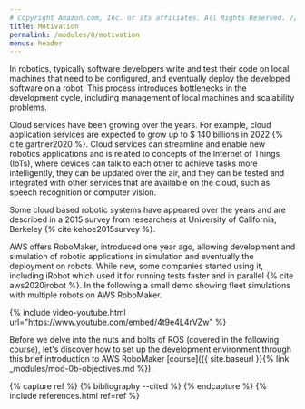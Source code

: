 ```yaml
---
# Copyright Amazon.com, Inc. or its affiliates. All Rights Reserved. // SPDX-License-Identifier: CC-BY-SA-4.0
title: Motivation
permalink: /modules/0/motivation
menus: header
---
```


In robotics, typically software developers write and test their code on local machines that need to be configured, and eventually deploy the developed software on a robot.
This process introduces bottlenecks in the development cycle, including management of local machines and scalability problems.

Cloud services have been growing over the years. For example, cloud application services are expected to grow up to $ 140 billions in 2022 {% cite gartner2020 %}. Cloud services can streamline and enable new robotics applications and is related to concepts of the Internet of Things (IoTs), where devices can talk to each other to achieve tasks more intelligently, they can be updated over the air, and they can be tested and integrated with other services that are available on the cloud, such as speech recognition or computer vision.

Some cloud based robotic systems have appeared over the years and are described in a 2015 survey from researchers at University of California, Berkeley {% cite kehoe2015survey %}.
<!-- Google offers Cloud Robotics Core, an open source platform to build and deploy robotics software  google2020robotics.-->
AWS offers RoboMaker, introduced one year ago, allowing development and simulation of robotic applications in simulation and eventually the deployment on robots. While new, some companies started using it, including iRobot which used it for running tests faster and in parallel {% cite aws2020irobot %}.
In the following a small demo showing fleet simulations with multiple robots on AWS RoboMaker.

{% include video-youtube.html url="https://www.youtube.com/embed/4t9e4L4rVZw" %}

Before we delve into the nuts and bolts of ROS (covered in the following course), let's discover how to set up the development environment through this brief introduction to AWS RoboMaker [course]({{ site.baseurl }}{% link _modules/mod-0b-objectives.md %}).

{% capture ref %}
{% bibliography --cited %}
{% endcapture %}
{% include references.html ref=ref %}

